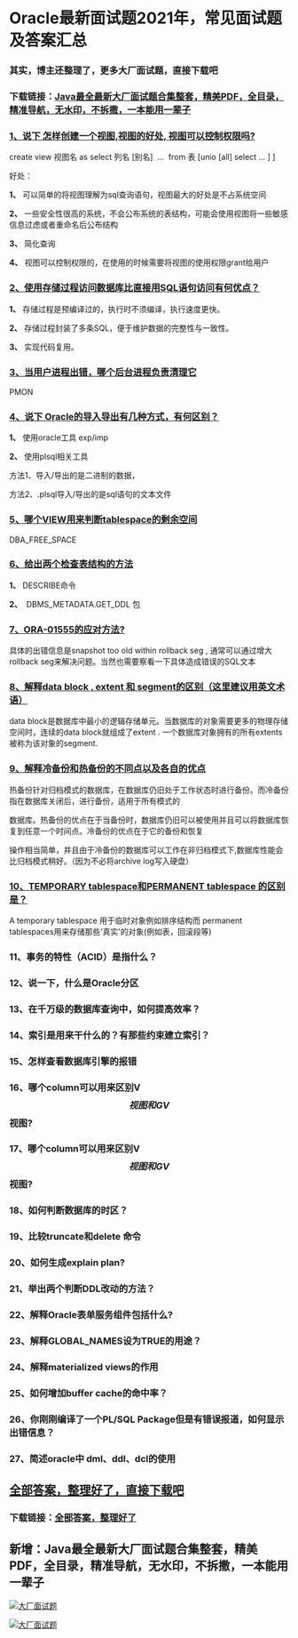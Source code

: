 # Oracle最新面试题2021年，常见面试题及答案汇总

### 其实，博主还整理了，更多大厂面试题，直接下载吧

### 下载链接：[Java最全最新大厂面试题合集整套，精美PDF，全目录，精准导航，无水印，不拆撒，一本能用一辈子](https://github.com/liantengda/JavaEngineerBooks/blob/master/docs/index.md)



### [1、说下 怎样创建一个视图,视图的好处, 视图可以控制权限吗?](https://github.com/liantengda/JavaEngineerBooks/blob/master/docs/Oracle/Oracle最新面试题2021年，常见面试题及答案汇总.md#1说下-怎样创建一个视图,视图的好处,-视图可以控制权限吗)  


create view 视图名 as select 列名 [别名]  …  from 表 [unio [all] select … ] ]

好处：

**1、** 可以简单的将视图理解为sql查询语句，视图最大的好处是不占系统空间

**2、** 一些安全性很高的系统，不会公布系统的表结构，可能会使用视图将一些敏感信息过虑或者重命名后公布结构

**3、** 简化查询

**4、** 视图可以控制权限的，在使用的时候需要将视图的使用权限grant给用户


### [2、使用存储过程访问数据库比直接用SQL语句访问有何优点？](https://github.com/liantengda/JavaEngineerBooks/blob/master/docs/Oracle/Oracle最新面试题2021年，常见面试题及答案汇总.md#2使用存储过程访问数据库比直接用sql语句访问有何优点)  


**1、** 存储过程是预编译过的，执行时不须编译，执行速度更快。

**2、** 存储过程封装了多条SQL，便于维护数据的完整性与一致性。

**3、** 实现代码复用。


### [3、当用户进程出错，哪个后台进程负责清理它](https://github.com/liantengda/JavaEngineerBooks/blob/master/docs/Oracle/Oracle最新面试题2021年，常见面试题及答案汇总.md#3当用户进程出错哪个后台进程负责清理它)  


PMON


### [4、说下 Oracle的导入导出有几种方式，有何区别？](https://github.com/liantengda/JavaEngineerBooks/blob/master/docs/Oracle/Oracle最新面试题2021年，常见面试题及答案汇总.md#4说下-oracle的导入导出有几种方式有何区别)  


**1、** 使用oracle工具 exp/imp

**2、** 使用plsql相关工具

方法1、导入/导出的是二进制的数据，

方法2、.plsql导入/导出的是sql语句的文本文件


### [5、哪个VIEW用来判断tablespace的剩余空间](https://github.com/liantengda/JavaEngineerBooks/blob/master/docs/Oracle/Oracle最新面试题2021年，常见面试题及答案汇总.md#5哪个view用来判断tablespace的剩余空间)  


DBA_FREE_SPACE


### [6、给出两个检查表结构的方法](https://github.com/liantengda/JavaEngineerBooks/blob/master/docs/Oracle/Oracle最新面试题2021年，常见面试题及答案汇总.md#6给出两个检查表结构的方法)  


**1、** DESCRIBE命令

**2、**  DBMS_METADATA.GET_DDL 包


### [7、ORA-01555的应对方法?](https://github.com/liantengda/JavaEngineerBooks/blob/master/docs/Oracle/Oracle最新面试题2021年，常见面试题及答案汇总.md#7ora-01555的应对方法)  


具体的出错信息是snapshot too old within rollback seg , 通常可以通过增大rollback seg来解决问题。当然也需要察看一下具体造成错误的SQL文本


### [8、解释data block , extent 和 segment的区别（这里建议用英文术语）](https://github.com/liantengda/JavaEngineerBooks/blob/master/docs/Oracle/Oracle最新面试题2021年，常见面试题及答案汇总.md#8解释data-block-,-extent-和-segment的区别这里建议用英文术语)  


data block是数据库中最小的逻辑存储单元。当数据库的对象需要更多的物理存储空间时，连续的data block就组成了extent . 一个数据库对象拥有的所有extents被称为该对象的segment.


### [9、解释冷备份和热备份的不同点以及各自的优点](https://github.com/liantengda/JavaEngineerBooks/blob/master/docs/Oracle/Oracle最新面试题2021年，常见面试题及答案汇总.md#9解释冷备份和热备份的不同点以及各自的优点)  


热备份针对归档模式的数据库，在数据库仍旧处于工作状态时进行备份。而冷备份指在数据库关闭后，进行备份，适用于所有模式的

数据库。热备份的优点在于当备份时，数据库仍旧可以被使用并且可以将数据库恢复到任意一个时间点。冷备份的优点在于它的备份和恢复

操作相当简单，并且由于冷备份的数据库可以工作在非归档模式下,数据库性能会比归档模式稍好。（因为不必将archive log写入硬盘）


### [10、TEMPORARY tablespace和PERMANENT tablespace 的区别是？](https://github.com/liantengda/JavaEngineerBooks/blob/master/docs/Oracle/Oracle最新面试题2021年，常见面试题及答案汇总.md#10temporary-tablespace和permanent-tablespace-的区别是)  


A temporary tablespace 用于临时对象例如排序结构而 permanent tablespaces用来存储那些'真实'的对象(例如表，回滚段等)


### 11、事务的特性（ACID）是指什么？
### 12、说一下，什么是Oracle分区
### 13、在千万级的数据库查询中，如何提高效率？
### 14、索引是用来干什么的？有那些约束建立索引？
### 15、怎样查看数据库引擎的报错
### 16、哪个column可以用来区别V$$视图和GV$$视图?
### 17、哪个column可以用来区别V$$视图和GV$$视图?
### 18、如何判断数据库的时区？
### 19、比较truncate和delete 命令
### 20、如何生成explain plan?
### 21、举出两个判断DDL改动的方法？
### 22、解释Oracle表单服务组件包括什么?
### 23、解释GLOBAL_NAMES设为TRUE的用途？
### 24、解释materialized views的作用
### 25、如何增加buffer cache的命中率？
### 26、你刚刚编译了一个PL/SQL Package但是有错误报道，如何显示出错信息？
### 27、简述oracle中 dml、ddl、dcl的使用




## [全部答案，整理好了，直接下载吧](https://github.com/liantengda/JavaEngineerBooks/blob/master/docs/daan.md)

### 下载链接：[全部答案，整理好了](https://github.com/liantengda/JavaEngineerBooks/blob/master/docs/daan.md)




## 新增：Java最全最新大厂面试题合集整套，精美PDF，全目录，精准导航，无水印，不拆撒，一本能用一辈子

[![大厂面试题](http://shasengbufa.com/1.jpg "叶子创业记")](http://shasengbufa.com/wechat.jpg "叶子创业记")

[![大厂面试题](http://shasengbufa.com/wechat.jpg "叶子创业记")](http://shasengbufa.com/wechat.jpg "叶子创业记")
